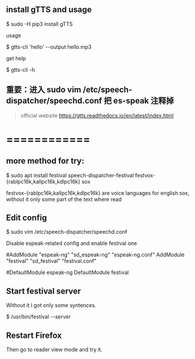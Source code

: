 ## install gTTS and usage

$ sudo -H pip3 install gTTS

usage

$ gtts-cli 'hello' --output hello.mp3

get help 

$ gtts-cli -h


## 重要：进入 sudo vim /etc/speech-dispatcher/speechd.conf 把 es-speak 注释掉

> official website https://gtts.readthedocs.io/en/latest/index.html


============
============

##  more method for try:

$  sudo apt install festival speech-dispatcher-festival festvox-{rablpc16k,kallpc16k,kdlpc16k} sox


festvox-{rablpc16k,kallpc16k,kdlpc16k} are voice languages for english
sox, without it only some part of the text where read


## Edit config


$ sudo vim /etc/speech-dispatcher/speechd.conf

Disable espeak-related config and enable festival one

#AddModule "espeak-ng"    "sd_espeak-ng" "espeak-ng.conf"
AddModule "festival"     "sd_festival"  "festival.conf"

#DefaultModule espeak-ng
DefaultModule festival

## Start festival server

Without it I got only some syntences.

$ /usr/bin/festival --server

## Restart Firefox
Then go to reader view mode and try it.
